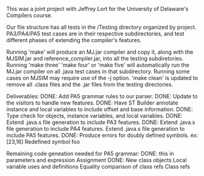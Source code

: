 This was a joint project with Jeffrey Lort for the University of Delaware's Compilers course. 

Our file structure has all tests in the /Testing directory organized by project. PA3/PA4/PA5 test cases are in their respective subdirectories, and test different phases of extending the compiler's features.

Running 'make' will produce an MJ.jar compiler and copy it, along with the MJSIM.jar and reference_compiler.jar, into all the testing subdiretories. 
Running 'make three' 'make four' or 'make five' will automatically run the MJ.jar compiler on all .java test cases in that subdirectory. Running some cases on MJSIM may require use of the -j option.
'make clean' is updated to remove all .class files and the .jar files from the testing directories. 

Deliverables:
DONE: Add PA5 grammar rules to our parser.
DONE: Update to the visitors to handle new features.
DONE: Have ST Builder annotate instance and local variables to include offset and base information.
DONE: Type check for objects, instance variables, and local variables.
DONE: Extend .java.s file generation to include PA3 features.
DONE: Extend .java.s file generation to include PA4 features.
Extend .java.s file generation to include PA5 features.
DONE: Produce errors for doubly defined symbols.
	ex: [23,16] Redefined symbol foo

Remaining code geneation needed for PA5 grammar: 
	DONE: this in parameters and expression
	Assignment
	DONE: New class objects
	Local variable uses and definitions
	Equality comparison of class refs
	Class refs
